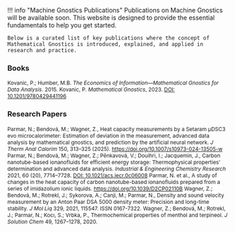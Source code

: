 !!! info "Machine Gnostics Publications"
    Publications on Machine Gnostics will be available soon. This website is designed to provide the essential fundamentals to help you get started.

    Below is a curated list of key publications where the concept of Mathematical Gnostics is introduced, explained, and applied in research and practice.

### Books

<span style="font-size:0.85em">
Kovanic, P.; Humber, M.B.  
<i>The Economics of Information—Mathematical Gnostics for Data Analysis</i>. 2015.
</span>

<span style="font-size:0.85em">
Kovanic, P.  
<i>Mathematical Gnostics</i>, 2023. <a href="https://doi.org/10.1201/9780429441196">DOI: 10.1201/9780429441196</a>
</span>

### Research Papers

<span style="font-size:0.85em">
Parmar, N.; Bendová, M.; Wagner, Z., Heat capacity measurements by a Setaram μDSC3 evo microcalorimeter: Estimation of deviation in the measurement, advanced data analysis by mathematical gnostics, and prediction by the artificial neural network. <i>J Therm Anal Calorim</i> 150, 313–325 (2025). <a href="https://doi.org/10.1007/s10973-024-13505-w">https://doi.org/10.1007/s10973-024-13505-w</a>
</span>

<span style="font-size:0.85em">
Parmar, N.; Bendová, M.; Wagner, Z.; Pěnkavová, V.; Douihri, I.; Jacquemin, J., Carbon nanotube-based ionanofluids for efficient energy storage: Thermophysical properties’ determination and advanced data analysis.  <i>Industrial & Engineering Chemistry Research</i> 2021, 60 (20), 7714–7728. <a href="https://doi.org/10.1021/acs.iecr.0c06008">DOI: 10.1021/acs.iecr.0c06008</a>
</span>

<span style="font-size:0.85em">
Parmar, N. et al., A study of changes in the heat capacity of carbon nanotube-based ionanofluids prepared from a series of imidazolium ionic liquids.  <a href="https://doi.org/10.1039/D2CP02110B">https://doi.org/10.1039/D2CP02110B</a>
</span>

<span style="font-size:0.85em">
Wagner, Z.; Bendová, M.; Rotrekl, J.; Sykorova, A.; Canji, M.; Parmar, N., Density and sound velocity measurement by an Anton Paar DSA 5000 density meter: Precision and long-time stability.  <i>J Mol Liq</i> 329, 2021, 115547. ISSN 0167-7322.
</span>

<span style="font-size:0.85em">
Wagner, Z.; Bendová, M.; Rotrekl, J.; Parmar, N.; Kocı, S.; Vrbka, P., Thermochemical properties of menthol and terpineol.  <i>J Solution Chem</i> 49, 1267–1278, 2020.
</span>